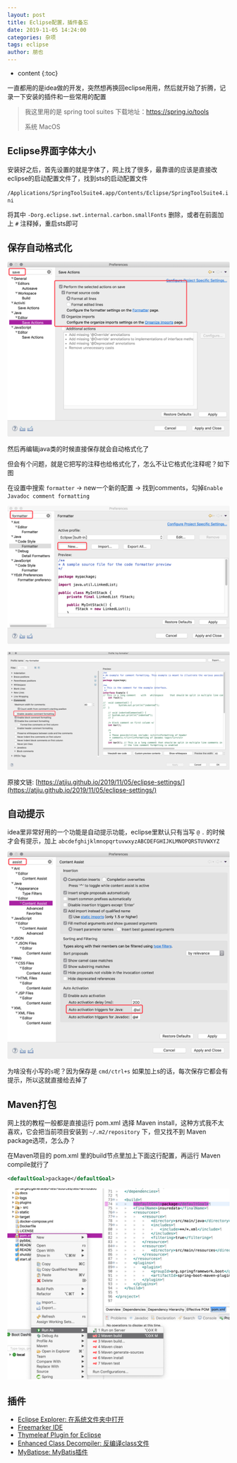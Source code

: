```yaml
---
layout: post
title: Eclipse配置，插件备忘
date: 2019-11-05 14:24:00
categories: 杂项
tags: eclipse
author: 朋也
---
```


* content
{:toc}

一直都用的是idea做的开发，突然想再换回eclipse用用，然后就开始了折腾，记录一下安装的插件和一些常用的配置

> 我这里用的是 spring tool suites 下载地址：https://spring.io/tools
>
> 系统 MacOS



## Eclipse界面字体大小

安装好之后，首先设置的就是字体了，网上找了很多，最靠谱的应该是直接改eclipse的启动配置文件了，找到sts的启动配置文件

`/Applications/SpringToolSuite4.app/Contents/Eclipse/SpringToolSuite4.ini`

将其中 `-Dorg.eclipse.swt.internal.carbon.smallFonts` 删除，或者在前面加上 `#` 注释掉，重启sts即可

## 保存自动格式化

![](/assets/QQ20191105-143124@2x.png)

然后再编辑java类的时候直接保存就会自动格式化了

但会有个问题，就是它把写的注释也给格式化了，怎么不让它格式化注释呢？如下图

在设置中搜索 `formatter` -> new一个新的配置 -> 找到comments，勾掉`Enable Javadoc comment formatting`

![](/assets/QQ20191105-143325@2x.png)

![](/assets/QQ20191105-143457@2x.png)

原接文链: [https://atjiu.github.io/2019/11/05/eclipse-settings/](https://atjiu.github.io/2019/11/05/eclipse-settings/)

## 自动提示

idea里非常好用的一个功能是自动提示功能，eclipse里默认只有当写 `@` `.` 的时候才会有提示，加上 `abcdefghijklmnopqrtuvwxyzABCDEFGHIJKLMNOPQRSTUVWXYZ`

![](/assets/QQ20191105-143758@2x.png)

为啥没有小写的`s`呢？因为保存是 `cmd/ctrl+s` 如果加上s的话，每次保存它都会有提示，所以这就直接给去掉了

## Maven打包

网上找的教程一般都是直接运行 pom.xml 选择 Maven install，这种方式我不太喜欢，它会把当前项目安装到 `~/.m2/repository` 下，但又找不到 Maven package选项，怎么办？

在Maven项目的 pom.xml 里的build节点里加上下面这行配置，再运行 Maven compile就行了

```xml
<defaultGoal>package</defaultGoal>
```

![](/assets/QQ20191105-145200@2x.png)

## 插件

- [Eclipse Explorer: 在系统文件夹中打开](https://marketplace.eclipse.org/content/eclipse-explorer)
- [Freemarker IDE](https://marketplace.eclipse.org/content/freemarker-ide)
- [Thymeleaf Plugin for Eclipse](https://marketplace.eclipse.org/content/thymeleaf-plugin-eclipse)
- [Enhanced Class Decompiler: 反编译class文件](https://marketplace.eclipse.org/content/enhanced-class-decompiler)
- [MyBatipse: MyBatis插件](https://marketplace.eclipse.org/content/mybatipse)
